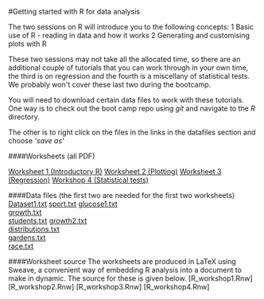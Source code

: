 #Getting started with R for data analysis

The two sessions on R will introduce you to the following concepts:
   1 Basic use of R - reading in data and how it works
   2 Generating and customising plots with R
   
These two sessions may not take all the allocated time, so there are an additional 
couple of tutorials that you can work through in your own time, the third is on regression
and the fourth is a miscellany of statistical tests. We probably won't cover these last two 
during the bootcamp.

You will need to download certain data files to work with these tutorials. One way is to 
check out the boot camp repo using *git* and navigate to the *R* directory.

The other is to right click on the files in the links in the datafiles section and choose *'save as'*

####Worksheets (all PDF)

[Worksheet 1 (Introductory R)](R_workshop1.pdf)
[Worksheet 2 (Plotting)](R_workshop2.pdf)
[Worksheet 3 (Regression)](R_workshop3.pdf)
[Workshop 4 (Statistical tests)](R_workshop4.pdf)
    
####Data files (the first two are needed for the first two worksheets)
[Dataset1.txt](Dataset1.txt)
[sport.txt](sport.txt)
[glucose1.txt](glucose1.txt)            
[growth.txt](growth.txt)              
[students.txt](students.txt)
[growth2.txt](growth2.txt)             
[distributions.txt](distributions.txt)       
[gardens.txt](gardens.txt)             
[race.txt](race.txt)
	
####Worksheet source
The worksheets are produced in LaTeX using Sweave, a convenient way of embedding R analysis 
into a document to make in dynamic. The source for these is given below.
[R_workshop1.Rnw] 
[R_workshop2.Rnw] 
[R_workshop3.Rnw] 
[R_workshop4.Rnw]


